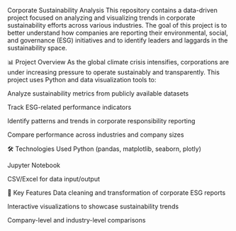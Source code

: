 Corporate Sustainability Analysis
This repository contains a data-driven project focused on analyzing and visualizing trends in corporate sustainability efforts across various industries. The goal of this project is to better understand how companies are reporting their environmental, social, and governance (ESG) initiatives and to identify leaders and laggards in the sustainability space.

📊 Project Overview
As the global climate crisis intensifies, corporations are under increasing pressure to operate sustainably and transparently. This project uses Python and data visualization tools to:

Analyze sustainability metrics from publicly available datasets

Track ESG-related performance indicators

Identify patterns and trends in corporate responsibility reporting

Compare performance across industries and company sizes

🛠 Technologies Used
Python (pandas, matplotlib, seaborn, plotly)

Jupyter Notebook

CSV/Excel for data input/output

🌱 Key Features
Data cleaning and transformation of corporate ESG reports

Interactive visualizations to showcase sustainability trends

Company-level and industry-level comparisons

